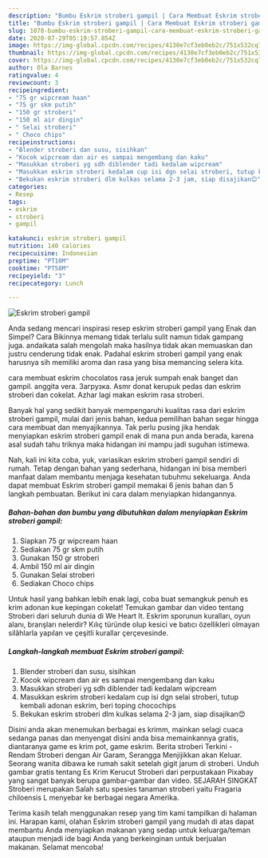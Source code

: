 ```yaml
---
description: "Bumbu Eskrim stroberi gampil | Cara Membuat Eskrim stroberi gampil Yang Bisa Manjain Lidah"
title: "Bumbu Eskrim stroberi gampil | Cara Membuat Eskrim stroberi gampil Yang Bisa Manjain Lidah"
slug: 1078-bumbu-eskrim-stroberi-gampil-cara-membuat-eskrim-stroberi-gampil-yang-bisa-manjain-lidah
date: 2020-07-29T05:19:57.854Z
image: https://img-global.cpcdn.com/recipes/4130e7cf3eb0eb2c/751x532cq70/eskrim-stroberi-gampil-foto-resep-utama.jpg
thumbnail: https://img-global.cpcdn.com/recipes/4130e7cf3eb0eb2c/751x532cq70/eskrim-stroberi-gampil-foto-resep-utama.jpg
cover: https://img-global.cpcdn.com/recipes/4130e7cf3eb0eb2c/751x532cq70/eskrim-stroberi-gampil-foto-resep-utama.jpg
author: Ola Barnes
ratingvalue: 4
reviewcount: 3
recipeingredient:
- "75 gr wipcream haan"
- "75 gr skm putih"
- "150 gr stroberi"
- "150 ml air dingin"
- " Selai stroberi"
- " Choco chips"
recipeinstructions:
- "Blender stroberi dan susu, sisihkan"
- "Kocok wipcream dan air es sampai mengembang dan kaku"
- "Masukkan stroberi yg sdh diblender tadi kedalam wipcream"
- "Masukkan eskrim stroberi kedalam cup isi dgn selai stroberi, tutup kembali adonan eskrim, beri toping chocochips"
- "Bekukan eskrim stroberi dlm kulkas selama 2-3 jam, siap disajikan😊"
categories:
- Resep
tags:
- eskrim
- stroberi
- gampil

katakunci: eskrim stroberi gampil 
nutrition: 140 calories
recipecuisine: Indonesian
preptime: "PT10M"
cooktime: "PT58M"
recipeyield: "3"
recipecategory: Lunch

---
```



![Eskrim stroberi gampil](https://img-global.cpcdn.com/recipes/4130e7cf3eb0eb2c/751x532cq70/eskrim-stroberi-gampil-foto-resep-utama.jpg)

Anda sedang mencari inspirasi resep eskrim stroberi gampil yang Enak dan Simpel? Cara Bikinnya memang tidak terlalu sulit namun tidak gampang juga. andaikata salah mengolah maka hasilnya tidak akan memuaskan dan justru cenderung tidak enak. Padahal eskrim stroberi gampil yang enak harusnya sih memiliki aroma dan rasa yang bisa memancing selera kita.

cara membuat eskrim chocolatos rasa jeruk sumpah enak banget dan gampil. anggita vera. Загрузка. Asmr donat kerupuk pedas dan eskrim stroberi dan cokelat. Azhar lagi makan eskrim rasa stroberi.

Banyak hal yang sedikit banyak mempengaruhi kualitas rasa dari eskrim stroberi gampil, mulai dari jenis bahan, kedua pemilihan bahan segar hingga cara membuat dan menyajikannya. Tak perlu pusing jika hendak menyiapkan eskrim stroberi gampil enak di mana pun anda berada, karena asal sudah tahu triknya maka hidangan ini mampu jadi suguhan istimewa.


Nah, kali ini kita coba, yuk, variasikan eskrim stroberi gampil sendiri di rumah. Tetap dengan bahan yang sederhana, hidangan ini bisa memberi manfaat dalam membantu menjaga kesehatan tubuhmu sekeluarga. Anda dapat membuat Eskrim stroberi gampil memakai 6 jenis bahan dan 5 langkah pembuatan. Berikut ini cara dalam menyiapkan hidangannya.

<!--inarticleads1-->

##### Bahan-bahan dan bumbu yang dibutuhkan dalam menyiapkan Eskrim stroberi gampil:

1. Siapkan 75 gr wipcream haan
1. Sediakan 75 gr skm putih
1. Gunakan 150 gr stroberi
1. Ambil 150 ml air dingin
1. Gunakan  Selai stroberi
1. Sediakan  Choco chips


Untuk hasil yang bahkan lebih enak lagi, coba buat semangkuk penuh es krim adonan kue kepingan cokelat! Temukan gambar dan video tentang Stroberi dari seluruh dunia di We Heart It. Eskrim sporunun kuralları, oyun alanı, branşları nelerdir? Kılıç türünde olup kesici ve batıcı özellikleri olmayan silâhlarla yapılan ve çeşitli kurallar çerçevesinde. 

<!--inarticleads2-->

##### Langkah-langkah membuat Eskrim stroberi gampil:

1. Blender stroberi dan susu, sisihkan
1. Kocok wipcream dan air es sampai mengembang dan kaku
1. Masukkan stroberi yg sdh diblender tadi kedalam wipcream
1. Masukkan eskrim stroberi kedalam cup isi dgn selai stroberi, tutup kembali adonan eskrim, beri toping chocochips
1. Bekukan eskrim stroberi dlm kulkas selama 2-3 jam, siap disajikan😊


Disini anda akan menemukan berbagai es krimm, mainkan selagi cuaca sedanga panas dan menyengat disini anda bisa memainkannya gratis, diantaranya game es krim pot, game eskrim. Berita stroberi Terkini - Rendam Stroberi dengan Air Garam, Serangga Menjijikkan akan Keluar. Seorang wanita dibawa ke rumah sakit setelah gigit jarum di stroberi. Unduh gambar gratis tentang Es Krim Kerucut Stroberi dari perpustakaan Pixabay yang sangat banyak berupa gambar-gambar dan video. SEJARAH SINGKAT Stroberi merupakan Salah satu spesies tanaman stroberi yaitu Fragaria chiloensis L menyebar ke berbagai negara Amerika. 

Terima kasih telah menggunakan resep yang tim kami tampilkan di halaman ini. Harapan kami, olahan Eskrim stroberi gampil yang mudah di atas dapat membantu Anda menyiapkan makanan yang sedap untuk keluarga/teman ataupun menjadi ide bagi Anda yang berkeinginan untuk berjualan makanan. Selamat mencoba!
